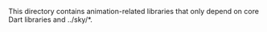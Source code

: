 This directory contains animation-related libraries that only depend
on core Dart libraries and ../sky/*.
